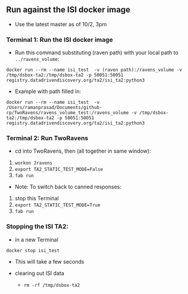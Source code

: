 ## Run against the ISI docker image

- Use the latest master as of 10/2, 3pm

### Terminal 1:  Run the ISI docker image

- Run this command substituting (raven path) with your local path to `../ravens_volume`:

```
docker run --rm --name isi_test  -v (raven path):/ravens_volume -v /tmp/dsbox-ta2:/tmp/dsbox-ta2 -p 50051:50051 registry.datadrivendiscovery.org/ta2/isi_ta2:python3
```

- Example with path filled in:

```
docker run --rm --name isi_test  -v /Users/ramanprasad/Documents/github-rp/TwoRavens/ravens_volume_test:/ravens_volume -v /tmp/dsbox-ta2:/tmp/dsbox-ta2 -p 50051:50051 registry.datadrivendiscovery.org/ta2/isi_ta2:python3
```

### Terminal 2: Run TwoRavens

- cd into TwoRavens, then (all together in same window):
1. `workon 2ravens`
2. `export TA2_STATIC_TEST_MODE=False`
3. `fab run`

- Note: To switch back to canned responses:
1. stop this Terminal
2. `export TA2_STATIC_TEST_MODE=True`
3. `fab run`

### Stopping the ISI TA2:

- in a new Terminal
```
docker stop isi_test
```
  - This will take a few seconds

- clearing out ISI data
  - `rm -rf /tmp/dsbox-ta2`
